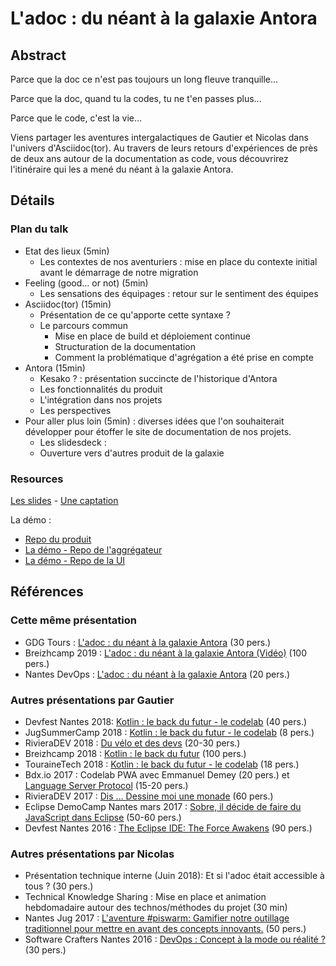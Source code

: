 # L'adoc : du néant à la galaxie Antora

## Abstract

Parce que la doc ce n'est pas toujours un long fleuve tranquille...

Parce que la doc, quand tu la codes, tu ne t'en passes plus...

Parce que le code, c'est la vie...

Viens partager les aventures intergalactiques de Gautier et Nicolas dans l'univers d'Asciidoc(tor).
Au travers de leurs retours d'expériences de près de deux ans autour de la documentation as code, vous découvrirez l'itinéraire qui les a mené du néant à la galaxie Antora.


## Détails

### Plan du talk

* Etat des lieux (5min)
  * Les contextes de nos aventuriers : mise en place du contexte initial avant le démarrage de notre migration
* Feeling (good... or not) (5min)
  * Les sensations des équipages : retour sur le sentiment des équipes
* Asciidoc(tor) (15min)
  * Présentation de ce qu'apporte cette syntaxe ?
  * Le parcours commun
    * Mise en place de build et déploiement continue
    * Structuration de la documentation
    * Comment la problématique d'agrégation a été prise en compte
* Antora (15min)
    * Kesako ? : présentation succincte de l'historique d'Antora
    * Les fonctionnalités du produit
    * L'intégration dans nos projets
    * Les perspectives
* Pour aller plus loin (5min) : diverses idées que l'on souhaiterait développer pour étoffer le site  de documentation de nos projets.
    * Les slidesdeck :
    * Ouverture vers d'autres produit de la galaxie

### Resources

[Les slides]( ./antora-2019/#/) - 
[Une captation](https://www.youtube.com/watch?v=67QMncs1wvw)

La démo : 
* [Repo du produit](https://github.com/arcanneero/galaxie-antora-demo)
* [La démo - Repo de l'aggrégateur](https://github.com/arcanneero/galaxie-antora-demo-playbook)
* [La démo - Repo de la UI](https://github.com/arcanneero/galaxie-antora-demo-ui)

## Références

### Cette même présentation

* GDG Tours : [L'adoc : du néant à la galaxie Antora](https://www.meetup.com/fr-FR/GDG-Tours/events/259980415/) (30 pers.)
* Breizhcamp 2019 : [L'adoc : du néant à la galaxie Antora (Vidéo)](https://www.youtube.com/watch?v=67QMncs1wvw) (100 pers.)
* Nantes DevOps : [L'adoc : du néant à la galaxie Antora](https://www.meetup.com/fr-FR/Nantes-DevOps/events/259469585/) (20 pers.)

### Autres présentations par Gautier 

* Devfest Nantes 2018: [Kotlin : le back du futur - le codelab](https://devfest.gdgnantes.com/schedule/day2?sessionId=129) (40 pers.)
* JugSummerCamp 2018 : [Kotlin : le back du futur - le codelab](http://www.jugsummercamp.org/edition/9/presentation/1223) (8 pers.)
* RivieraDEV 2018 : [Du vélo et des devs](http://2018.rivieradev.fr/session/356) (20-30 pers.)
* Breizhcamp 2018 : [Kotlin : le back du futur](https://www.youtube.com/watch?v=KpUHaMhYIUk) (100 pers.)
* TouraineTech 2018 : [Kotlin : le back du futur - le codelab](https://2018.touraine.tech/agenda.html#3022) (18 pers.)
* Bdx.io 2017 : Codelab PWA avec Emmanuel Demey (20 pers.) et [Language Server Protocol](https://www.youtube.com/watch?v=7_0mUwkPC7M) (15-20 pers.)
* RivieraDEV 2017 : [Dis … Dessine moi une monade](http://2017.rivieradev.fr/session/184) (60 pers.)
* Eclipse DemoCamp Nantes mars 2017 : [Sobre, il décide de faire du JavaScript dans Eclipse](https://www.meetup.com/fr-FR/Communaute-Eclipse-Nantes/events/238024071/) (50-60 pers.)
* Devfest Nantes 2016 : [The Eclipse IDE: The Force Awakens](https://www.youtube.com/watch?v=UE9BjyZxN3U) (90 pers.)

### Autres présentations par Nicolas

* Présentation technique interne (Juin 2018): Et si l'adoc était accessible à tous ? (30 pers.)
* Technical Knowledge Sharing : Mise en place et animation hebdomadaire autour des technos/méthodes du projet (30 min)
* Nantes Jug 2017 : [L'aventure #piswarm: Gamifier notre outillage traditionnel pour mettre en avant des concepts innovants.](http://nantesjug.org/#/events/2017_12_14) (50 pers.)
* Software Crafters Nantes 2016 : [DevOps : Concept à la mode ou réalité ?](https://www.meetup.com/fr-FR/nantes-software-crafters-Nantes/events/235435543/) (30 pers.)



